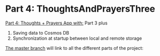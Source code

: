 # Part 4: ThoughtsAndPrayersThree

[Part 4: Thoughts + Prayers App with:](https://github.com/andrewchungxam/ThoughtsAndPrayersThree/tree/Branch-03-SQLite)
Part 3 plus
1) Saving data to Cosmos DB
2) Synchronization at startup between local and remote storage

[The master branch](https://github.com/andrewchungxam/ThoughtsAndPrayersThree) will link to all the different parts of the project:
